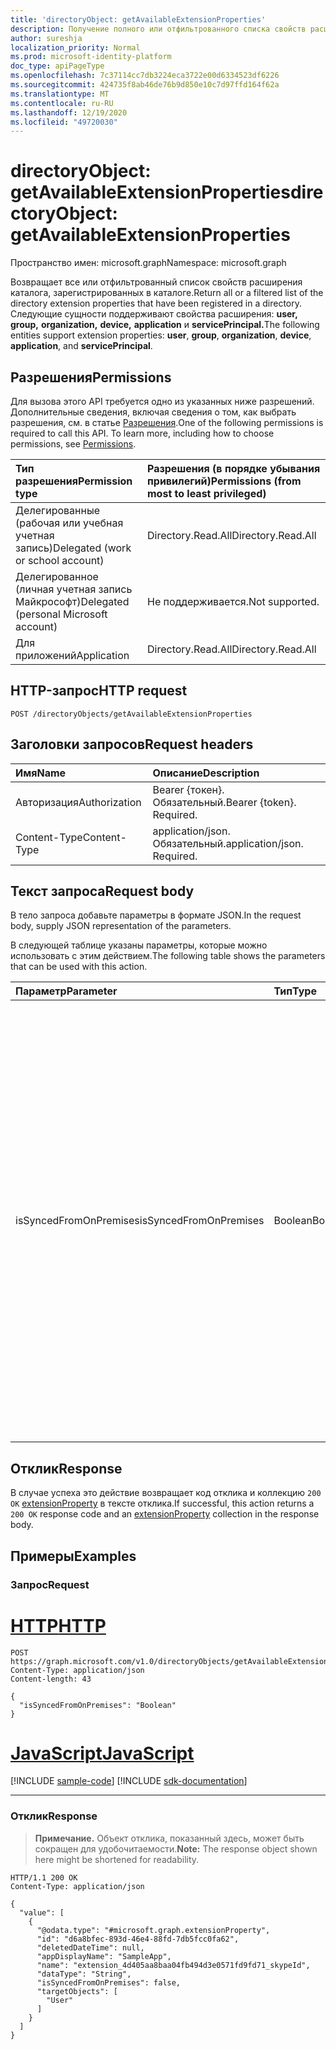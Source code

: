 ```yaml
---
title: 'directoryObject: getAvailableExtensionProperties'
description: Получение полного или отфильтрованного списка свойств расширения каталога, которые зарегистрированы в каталоге.
author: sureshja
localization_priority: Normal
ms.prod: microsoft-identity-platform
doc_type: apiPageType
ms.openlocfilehash: 7c37114cc7db3224eca3722e00d6334523df6226
ms.sourcegitcommit: 424735f8ab46de76b9d850e10c7d97ffd164f62a
ms.translationtype: MT
ms.contentlocale: ru-RU
ms.lasthandoff: 12/19/2020
ms.locfileid: "49720030"
---
```

# <a name="directoryobject-getavailableextensionproperties"></a><span data-ttu-id="d5994-103">directoryObject: getAvailableExtensionProperties</span><span class="sxs-lookup"><span data-stu-id="d5994-103">directoryObject: getAvailableExtensionProperties</span></span>
<span data-ttu-id="d5994-104">Пространство имен: microsoft.graph</span><span class="sxs-lookup"><span data-stu-id="d5994-104">Namespace: microsoft.graph</span></span>

<span data-ttu-id="d5994-105">Возвращает все или отфильтрованный список свойств расширения каталога, зарегистрированных в каталоге.</span><span class="sxs-lookup"><span data-stu-id="d5994-105">Return all or a filtered list of the directory extension properties that have been registered in a directory.</span></span> <span data-ttu-id="d5994-106">Следующие сущности поддерживают свойства расширения: **user,** **group,** **organization,** **device,** **application** и **servicePrincipal.**</span><span class="sxs-lookup"><span data-stu-id="d5994-106">The following entities support extension properties: **user**, **group**, **organization**, **device**, **application**, and **servicePrincipal**.</span></span>

## <a name="permissions"></a><span data-ttu-id="d5994-107">Разрешения</span><span class="sxs-lookup"><span data-stu-id="d5994-107">Permissions</span></span>
<span data-ttu-id="d5994-p102">Для вызова этого API требуется одно из указанных ниже разрешений. Дополнительные сведения, включая сведения о том, как выбрать разрешения, см. в статье [Разрешения](/graph/permissions-reference).</span><span class="sxs-lookup"><span data-stu-id="d5994-p102">One of the following permissions is required to call this API. To learn more, including how to choose permissions, see [Permissions](/graph/permissions-reference).</span></span>

|<span data-ttu-id="d5994-110">Тип разрешения</span><span class="sxs-lookup"><span data-stu-id="d5994-110">Permission type</span></span>|<span data-ttu-id="d5994-111">Разрешения (в порядке убывания привилегий)</span><span class="sxs-lookup"><span data-stu-id="d5994-111">Permissions (from most to least privileged)</span></span>|
|:---|:---|
|<span data-ttu-id="d5994-112">Делегированные (рабочая или учебная учетная запись)</span><span class="sxs-lookup"><span data-stu-id="d5994-112">Delegated (work or school account)</span></span>| <span data-ttu-id="d5994-113">Directory.Read.All</span><span class="sxs-lookup"><span data-stu-id="d5994-113">Directory.Read.All</span></span> |
|<span data-ttu-id="d5994-114">Делегированное (личная учетная запись Майкрософт)</span><span class="sxs-lookup"><span data-stu-id="d5994-114">Delegated (personal Microsoft account)</span></span>| <span data-ttu-id="d5994-115">Не поддерживается.</span><span class="sxs-lookup"><span data-stu-id="d5994-115">Not supported.</span></span> |
|<span data-ttu-id="d5994-116">Для приложений</span><span class="sxs-lookup"><span data-stu-id="d5994-116">Application</span></span>| <span data-ttu-id="d5994-117">Directory.Read.All</span><span class="sxs-lookup"><span data-stu-id="d5994-117">Directory.Read.All</span></span> |

## <a name="http-request"></a><span data-ttu-id="d5994-118">HTTP-запрос</span><span class="sxs-lookup"><span data-stu-id="d5994-118">HTTP request</span></span>

<!-- {
  "blockType": "ignored"
}
-->
``` http
POST /directoryObjects/getAvailableExtensionProperties
```

## <a name="request-headers"></a><span data-ttu-id="d5994-119">Заголовки запросов</span><span class="sxs-lookup"><span data-stu-id="d5994-119">Request headers</span></span>
|<span data-ttu-id="d5994-120">Имя</span><span class="sxs-lookup"><span data-stu-id="d5994-120">Name</span></span>|<span data-ttu-id="d5994-121">Описание</span><span class="sxs-lookup"><span data-stu-id="d5994-121">Description</span></span>|
|:---|:---|
|<span data-ttu-id="d5994-122">Авторизация</span><span class="sxs-lookup"><span data-stu-id="d5994-122">Authorization</span></span>|<span data-ttu-id="d5994-p103">Bearer {токен}. Обязательный.</span><span class="sxs-lookup"><span data-stu-id="d5994-p103">Bearer {token}. Required.</span></span>|
|<span data-ttu-id="d5994-125">Content-Type</span><span class="sxs-lookup"><span data-stu-id="d5994-125">Content-Type</span></span>|<span data-ttu-id="d5994-p104">application/json. Обязательный.</span><span class="sxs-lookup"><span data-stu-id="d5994-p104">application/json. Required.</span></span>|

## <a name="request-body"></a><span data-ttu-id="d5994-128">Текст запроса</span><span class="sxs-lookup"><span data-stu-id="d5994-128">Request body</span></span>
<span data-ttu-id="d5994-129">В тело запроса добавьте параметры в формате JSON.</span><span class="sxs-lookup"><span data-stu-id="d5994-129">In the request body, supply JSON representation of the parameters.</span></span>

<span data-ttu-id="d5994-130">В следующей таблице указаны параметры, которые можно использовать с этим действием.</span><span class="sxs-lookup"><span data-stu-id="d5994-130">The following table shows the parameters that can be used with this action.</span></span>

|<span data-ttu-id="d5994-131">Параметр</span><span class="sxs-lookup"><span data-stu-id="d5994-131">Parameter</span></span>|<span data-ttu-id="d5994-132">Тип</span><span class="sxs-lookup"><span data-stu-id="d5994-132">Type</span></span>|<span data-ttu-id="d5994-133">Описание</span><span class="sxs-lookup"><span data-stu-id="d5994-133">Description</span></span>|
|:---|:---|:---|
|<span data-ttu-id="d5994-134">isSyncedFromOnPremises</span><span class="sxs-lookup"><span data-stu-id="d5994-134">isSyncedFromOnPremises</span></span>|<span data-ttu-id="d5994-135">Boolean</span><span class="sxs-lookup"><span data-stu-id="d5994-135">Boolean</span></span>|<span data-ttu-id="d5994-136">`true` чтобы указать, что должны возвращаться только свойства расширения, синхронизированные из локального каталога; чтобы указать, что должны быть возвращены только свойства расширения, которые не синхронизируются из `false` локального каталога.</span><span class="sxs-lookup"><span data-stu-id="d5994-136">`true` to specify that only extension properties that are synced from the on-premises directory should be returned; `false` to specify that only extension properties that are not synced from the on-premises directory should be returned.</span></span> <span data-ttu-id="d5994-137">Если этот параметр опущен, возвращаются все свойства расширения (как синхронизированные, так и не синхронизированные).</span><span class="sxs-lookup"><span data-stu-id="d5994-137">If the parameter is omitted, all extension properties (both synced and non-synced) are returned.</span></span>|


## <a name="response"></a><span data-ttu-id="d5994-138">Отклик</span><span class="sxs-lookup"><span data-stu-id="d5994-138">Response</span></span>

<span data-ttu-id="d5994-139">В случае успеха это действие возвращает код отклика и коллекцию `200 OK` [extensionProperty](../resources/extensionproperty.md) в тексте отклика.</span><span class="sxs-lookup"><span data-stu-id="d5994-139">If successful, this action returns a `200 OK` response code and an [extensionProperty](../resources/extensionproperty.md) collection in the response body.</span></span>

## <a name="examples"></a><span data-ttu-id="d5994-140">Примеры</span><span class="sxs-lookup"><span data-stu-id="d5994-140">Examples</span></span>

### <a name="request"></a><span data-ttu-id="d5994-141">Запрос</span><span class="sxs-lookup"><span data-stu-id="d5994-141">Request</span></span>

# <a name="http"></a>[<span data-ttu-id="d5994-142">HTTP</span><span class="sxs-lookup"><span data-stu-id="d5994-142">HTTP</span></span>](#tab/http)
<!-- {
  "blockType": "request",
  "name": "directoryobject_getavailableextensionproperties"
}
-->
``` http
POST https://graph.microsoft.com/v1.0/directoryObjects/getAvailableExtensionProperties
Content-Type: application/json
Content-length: 43

{
  "isSyncedFromOnPremises": "Boolean"
}
```
# <a name="javascript"></a>[<span data-ttu-id="d5994-143">JavaScript</span><span class="sxs-lookup"><span data-stu-id="d5994-143">JavaScript</span></span>](#tab/javascript)
[!INCLUDE [sample-code](../includes/snippets/javascript/directoryobject-getavailableextensionproperties-javascript-snippets.md)]
[!INCLUDE [sdk-documentation](../includes/snippets/snippets-sdk-documentation-link.md)]

---


### <a name="response"></a><span data-ttu-id="d5994-144">Отклик</span><span class="sxs-lookup"><span data-stu-id="d5994-144">Response</span></span>
> <span data-ttu-id="d5994-145">**Примечание.** Объект отклика, показанный здесь, может быть сокращен для удобочитаемости.</span><span class="sxs-lookup"><span data-stu-id="d5994-145">**Note:** The response object shown here might be shortened for readability.</span></span>

<!-- {
  "blockType": "response",
  "truncated": true,
  "@odata.type": "collection(microsoft.graph.extensionProperty)"
}
-->
``` http
HTTP/1.1 200 OK
Content-Type: application/json

{
  "value": [
    {
      "@odata.type": "#microsoft.graph.extensionProperty",
      "id": "d6a8bfec-893d-46e4-88fd-7db5fcc0fa62",
      "deletedDateTime": null,
      "appDisplayName": "SampleApp",
      "name": "extension_4d405aa8baa04fb494d3e0571fd9fd71_skypeId",
      "dataType": "String",
      "isSyncedFromOnPremises": false,
      "targetObjects": [
        "User"
      ]
    }
  ]
}
```



